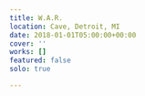 ```yaml
---
title: W.A.R.
location: Cave, Detroit, MI
date: 2018-01-01T05:00:00+00:00
cover: ''
works: []
featured: false
solo: true

---
```

